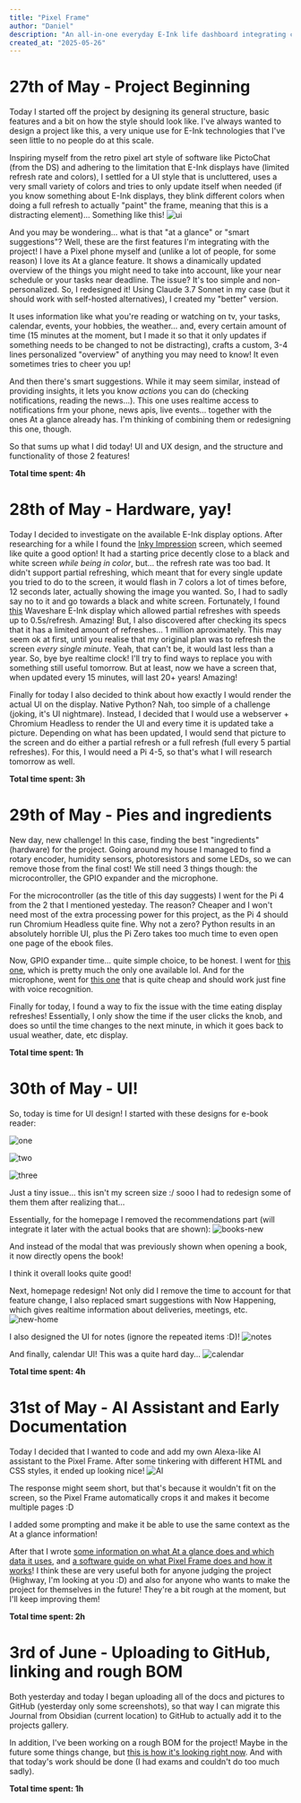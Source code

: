 ```yaml
---
title: "Pixel Frame"
author: "Daniel"
description: "An all-in-one everyday E-Ink life dashboard integrating calendar, notes, tasks, e-reader functionality, and more."
created_at: "2025-05-26"
---
```


# 27th of May - Project Beginning

Today I started off the project by designing its general structure, basic features and a bit on how the style should look like. I've always wanted to design a project like this, a very unique use for E-Ink technologies that I've seen little to no people do at this scale.

Inspiring myself from the retro pixel art style of software like PictoChat (from the DS) and adhering to the limitation that E-Ink displays have (limited refresh rate and colors), I settled for a UI style that is uncluttered, uses a very small variety of colors and tries to only update itself when needed (if you know something about E-Ink displays, they blink different colors when doing a full refresh to actually "paint" the frame, meaning that this is a distracting element)... Something like this! ![ui](https://github.com/justdanielndev/pixel-frame/blob/main/UI.jpg)

And you may be wondering... what is that "at a glance" or "smart suggestions"? Well, these are the first features I'm integrating with the project! I have a Pixel phone myself and (unlike a lot of people, for some reason) I love its At a glance feature. It shows a dinamically updated overview of the things you might need to take into account, like your near schedule or your tasks near deadline. The issue? It's too simple and non-personalized. So, I redesigned it! Using Claude 3.7 Sonnet in my case (but it should work with self-hosted alternatives), I created my "better" version. 

It uses information like what you're reading or watching on tv, your tasks, calendar, events, your hobbies, the weather... and, every certain amount of time (15 minutes at the moment, but I made it so that it only updates if something needs to be changed to not be distracting), crafts a custom, 3-4 lines personalized "overview" of anything you may need to know! It even sometimes tries to cheer you up!

And then there's smart suggestions. While it may seem similar, instead of providing insights, it lets you know _actions_ you can do (checking notifications, reading the news...). This one uses realtime access to notifications frm your phone, news apis, live events... together with the ones At a glance already has. I'm thinking of combining them or redesigning this one, though.

So that sums up what I did today! UI and UX design, and the structure and functionality of those 2 features!

**Total time spent: 4h**

# 28th of May - Hardware, yay!

Today I decided to investigate on the available E-Ink display options. After researching for a while I found the [Inky Impression](https://shop.pimoroni.com/products/inky-impression-7-3?variant=55186435244411) screen, which seemed like quite a good option! It had a starting price decently close to a black and white screen _while being in color_, but... the refresh rate was too bad. It didn't support partial refreshing, which meant that for every single update you tried to do to the screen, it would flash in 7 colors a lot of times before, 12 seconds later, actually showing the image you wanted. So, I had to sadly say no to it and go towards a black and white screen. Fortunately, I found [this](https://es.aliexpress.com/item/1005008130176175.html) Waveshare E-Ink display which allowed partial refreshes with speeds up to 0.5s/refresh. Amazing! But, I also discovered after checking its specs that it has a limited amount of refreshes... 1 million aproximately. This may seem ok at first, until you realise that my original plan was to refresh the screen _every single minute_. Yeah, that can't be, it would last less than a year. So, bye bye realtime clock! I'll try to find ways to replace you with something still useful tomorrow. But at least, now we have a screen that, when updated every 15 minutes, will last 20+ years! Amazing!

Finally for today I also decided to think about how exactly I would render the actual UI on the display. Native Python? Nah, too simple of a challenge (joking, it's UI nightmare). Instead, I decided that I would use a webserver + Chromium Headless to render the UI and every time it is updated take a picture. Depending on what has been updated, I would send that picture to the screen and do either a partial refresh or a full refresh (full every 5 partial refreshes). For this, I would need a Pi 4-5, so that's what I will research tomorrow as well.


**Total time spent: 3h**


# 29th of May - Pies and ingredients


New day, new challenge! In this case, finding the best "ingredients" (hardware) for the project. Going around my house I managed to find a rotary encoder, humidity sensors, photoresistors and some LEDs, so we can remove those from the final cost! We still need 3 things though: the microcontroller, the GPIO expander and the microphone.

For the microcontroller (as the title of this day suggests) I went for the Pi 4 from the 2 that I mentioned yesteday. The reason? Cheaper and I won't need most of the extra processing power for this project, as the Pi 4 should run Chromium Headless quite fine. Why not a zero? Python results in an absolutely horrible UI, plus the Pi Zero takes too much time to even open one page of the ebook files.

Now, GPIO expander time... quite simple choice, to be honest. I went for [this one](https://es.aliexpress.com/item/1005008892894010.html), which is pretty much the only one available lol. And for the microphone, went for [this one](https://es.aliexpress.com/item/1005006143016443.html) that is quite cheap and should work just fine with voice recognition.

Finally for today, I found a way to fix the issue with the time eating display refreshes! Essentially, I only show the time if the user clicks the knob, and does so until the time changes to the next minute, in which it goes back to usual weather, date, etc display.

**Total time spent: 1h**

# 30th of May - UI!

So, today is time for UI design! I started with these designs for e-book reader:

![one](https://github.com/justdanielndev/pixel-frame/blob/main/reader-one.png?raw=true)

![two](https://github.com/justdanielndev/pixel-frame/blob/main/reader-two.png?raw=true)

![three](https://github.com/justdanielndev/pixel-frame/blob/main/reader-three.png?raw=true)

Just a tiny issue... this isn't my screen size :/ sooo I had to redesign some of them them after realizing that... 

Essentially, for the homepage I removed the recommendations part (will integrate it later with the actual books that are shown): ![books-new](https://github.com/justdanielndev/pixel-frame/blob/main/reader-new.png?raw=true)

And instead of the modal that was previously shown when opening a book, it now directly opens the book!

I think it overall looks quite good!

Next, homepage redesign! Not only did I remove the time to account for that feature change, I also replaced smart suggestions with Now Happening, which gives realtime information about deliveries, meetings, etc. ![new-home](https://github.com/justdanielndev/pixel-frame/blob/main/dash-new.png?raw=true)

I also designed the UI for notes (ignore the repeated items :D)! ![notes](https://github.com/justdanielndev/pixel-frame/blob/main/notes.png?raw=true)

And finally, calendar UI! This was a quite hard day... ![calendar](https://github.com/justdanielndev/pixel-frame/blob/main/calendar.png?raw=true)

**Total time spent: 4h**

# 31st of May - AI Assistant and Early Documentation

Today I decided that I wanted to code and add my own Alexa-like AI assistant to the Pixel Frame. After some tinkering with different HTML and CSS styles, it ended up looking nice! ![AI](https://github.com/justdanielndev/pixel-frame/blob/main/AI.png?raw=true)

The response might seem short, but that's because it wouldn't fit on the screen, so the Pixel Frame automatically crops it and makes it become multiple pages :D

I added some prompting and make it be able to use the same context as the At a glance information!

After that I wrote [some information on what At a glance does and which data it uses](https://github.com/justdanielndev/pixel-frame/blob/main/at-a-glance/INFO.md), and [a software guide on what Pixel Frame does and how it works](https://github.com/justdanielndev/pixel-frame/blob/main/guides/SFW-INTRO.md)! I think these are very useful both for anyone judging the project (Highway, I'm looking at you :D) and also for anyone who wants to make the project for themselves in the future! They're a bit rough at the moment, but I'll keep improving them!

**Total time spent: 2h**

# 3rd of June - Uploading to GitHub, linking and rough BOM

Both yesterday and today I began uploading all of the docs and pictures to GitHub (yesterday only some screenshots), so that way I can migrate this Journal from Obsidian (current location) to GitHub to actually add it to the projects gallery.

In addition, I've been working on a rough BOM for the project! Maybe in the future some things change, but [this is how it's looking right now](https://github.com/justdanielndev/pixel-frame/blob/main/bom.csv). And with that today's work should be done (I had exams and couldn't do too much sadly).

**Total time spent: 1h**
